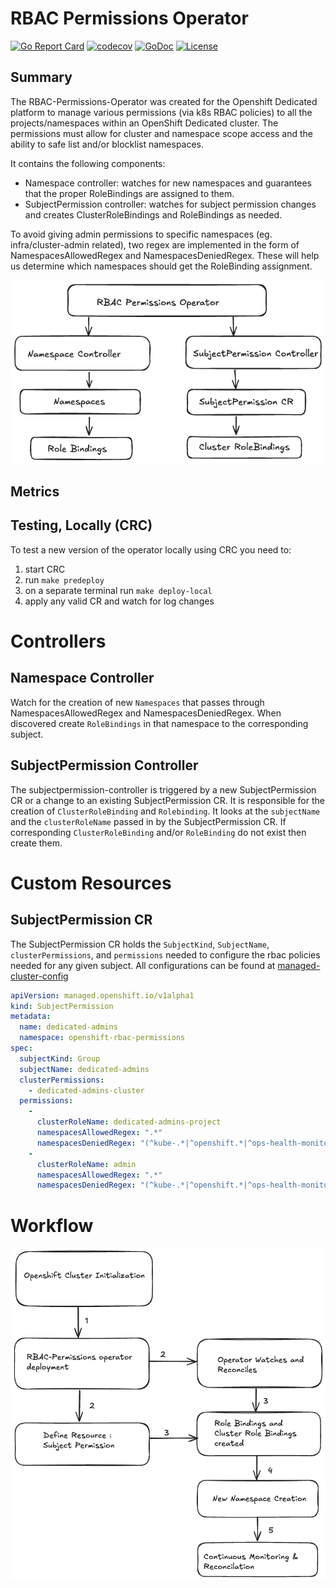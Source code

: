 # RBAC Permissions Operator

[![Go Report Card](https://goreportcard.com/badge/github.com/openshift/rbac-permissions-operator)](https://goreportcard.com/report/github.com/openshift/rbac-permissions-operator)
[![codecov](https://codecov.io/gh/openshift/rbac-permissions-operator/branch/master/graph/badge.svg)](https://codecov.io/gh/openshift/rbac-permissions-operator)
[![GoDoc](https://godoc.org/github.com/openshift/rbac-permissions-operator?status.svg)](https://pkg.go.dev/mod/github.com/openshift/rbac-permissions-operator)
[![License](https://img.shields.io/:license-apache-blue.svg)](http://www.apache.org/licenses/LICENSE-2.0.html)

## Summary
The RBAC-Permissions-Operator was created for the Openshift Dedicated platform to manage various permissions (via k8s RBAC policies) to
all the projects/namespaces within an OpenShift Dedicated cluster. The permissions must allow for cluster and namespace scope access
and the ability to safe list and/or blocklist namespaces.

It contains the following components:
* Namespace controller: watches for new namespaces and guarantees that the proper RoleBindings are assigned to them.
* SubjectPermission controller: watches for subject permission changes and creates ClusterRoleBindings and RoleBindings as needed.

To avoid giving admin permissions to specific namespaces (eg. infra/cluster-admin related), two regex are implemented in the
form of NamespacesAllowedRegex and NamespacesDeniedRegex. These will help us determine which namespaces should get
the RoleBinding assignment.

![Components](docs/images/rbac-components.png)

## Metrics

## Testing, Locally (CRC)
To test a new version of the operator locally using CRC you need to:

1. start CRC
1. run `make predeploy`
1. on a separate terminal run `make deploy-local`
1. apply any valid CR and watch for log changes

# Controllers

## Namespace Controller

Watch for the creation of new `Namespaces` that passes through NamespacesAllowedRegex and NamespacesDeniedRegex. When discovered
create `RoleBindings` in that namespace to the corresponding subject.

## SubjectPermission Controller

The subjectpermission-controller is triggered by a new SubjectPermission CR or a change to an existing SubjectPermission CR. It is
responsible for the creation of `ClusterRoleBinding` and `Rolebinding`. It looks at the `subjectName` and the `clusterRoleName` passed
in by the SubjectPermission CR. If corresponding `ClusterRoleBinding` and/or `RoleBinding` do not exist then create them.

# Custom Resources

## SubjectPermission CR

The SubjectPermission CR holds the `SubjectKind`, `SubjectName`, `clusterPermissions`, and `permissions` needed to configure the rbac policies needed for any given subject. All configurations can be found at [managed-cluster-config](https://github.com/openshift/managed-cluster-config/tree/master/deploy/rbac-permissions-operator-config "rbac-permissions-operator-config")

```yaml
apiVersion: managed.openshift.io/v1alpha1
kind: SubjectPermission
metadata:
  name: dedicated-admins
  namespace: openshift-rbac-permissions
spec:
  subjectKind: Group
  subjectName: dedicated-admins
  clusterPermissions:
    - dedicated-admins-cluster
  permissions:
    -
      clusterRoleName: dedicated-admins-project
      namespacesAllowedRegex: ".*"
      namespacesDeniedRegex: "(^kube-.*|^openshift.*|^ops-health-monitoring$|^management-infra$|^default$|^logging$|^sre-app-check$)"
    -
      clusterRoleName: admin
      namespacesAllowedRegex: ".*"
      namespacesDeniedRegex: "(^kube-.*|^openshift.*|^ops-health-monitoring$|^management-infra$|^default$|^logging$|^sre-app-check$)"
```
# Workflow

![Workflow](docs/images/rbac-permissions-flow.png)